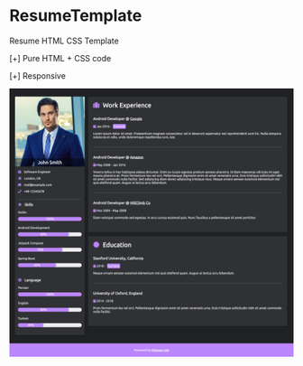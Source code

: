 # ResumeTemplate
Resume HTML CSS Template

[+] Pure HTML + CSS code

[+] Responsive

<img src="img/Index.png"  align="center" />

